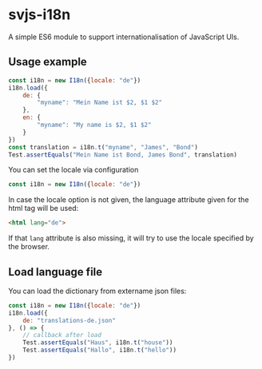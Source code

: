 # svjs-i18n

A simple ES6 module to support internationalisation
of JavaScript UIs. 

## Usage example
```javascript
const i18n = new I18n({locale: "de"})
i18n.load({
    de: {
        "myname": "Mein Name ist $2, $1 $2"
    },
    en: {
        "myname": "My name is $2, $1 $2"
    }
})
const translation = i18n.t("myname", "James", "Bond")
Test.assertEquals("Mein Name ist Bond, James Bond", translation)
```
You can set the locale via configuration
```javascript
const i18n = new I18n({locale: "de"})
```
In case the locale option is not given, the language attribute 
given for the html tag will be used:
```html
<html lang="de">
```
If that `lang` attribute is also missing, 
it will try to use the locale specified by the browser.

## Load language file
You can load the dictionary from extername json files:
```javascript
const i18n = new I18n({locale: "de"})
i18n.load({
    de: "translations-de.json"
}, () => {
    // callback after load
    Test.assertEquals("Haus", i18n.t("house"))
    Test.assertEquals("Hallo", i18n.t("hello"))
})
```